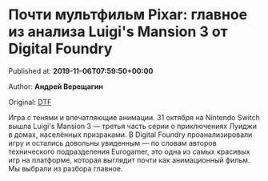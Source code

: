 
# Почти мультфильм Pixar: главное из анализа Luigi's Mansion 3 от Digital Foundry

Published at: **2019-11-06T07:59:50+00:00**

Author: **Андрей Верещагин**

Original: [DTF](https://dtf.ru/hard/79819-pochti-multfilm-pixar-glavnoe-iz-analiza-luigi-s-mansion-3-ot-digital-foundry)

Игра с тенями и впечатляющие анимации.
31 октября на Nintendo Switch вышла Luigi's Mansion 3 — третья часть серии о приключениях Луиджи в домах, населённых призраками. В Digital Foundry проанализировали игру и остались довольны увиденным — по словам авторов технического подразделения Eurogamer, это одна из самых красивых игр на платформе, которая выглядит почти как анимационный фильм. Мы выбрали из разбора главное.

